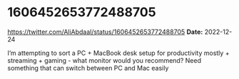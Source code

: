 # 1606452653772488705
https://twitter.com/AliAbdaal/status/1606452653772488705
**Date:** 2022-12-24

I’m attempting to sort a PC + MacBook  desk setup for productivity mostly + streaming + gaming - what monitor would you recommend? Need something that can switch between PC and Mac easily
